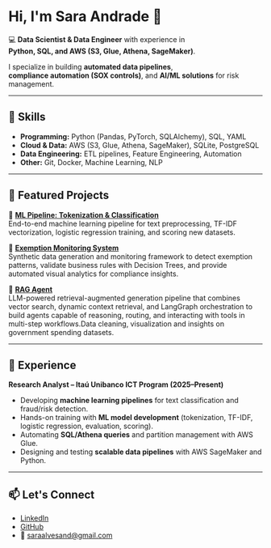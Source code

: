 # Hi, I'm Sara Andrade 👋

💻 **Data Scientist & Data Engineer** with experience in  
**Python, SQL, and AWS (S3, Glue, Athena, SageMaker)**.  

I specialize in building **automated data pipelines**,  
**compliance automation (SOX controls)**, and **AI/ML solutions** for risk management.

---

## 🚀 Skills
- **Programming:** Python (Pandas, PyTorch, SQLAlchemy), SQL, YAML  
- **Cloud & Data:** AWS (S3, Glue, Athena, SageMaker), SQLite, PostgreSQL  
- **Data Engineering:** ETL pipelines, Feature Engineering, Automation  
- **Other:** Git, Docker, Machine Learning, NLP  

---

## 📂 Featured Projects

🔹 [**ML Pipeline: Tokenization & Classification**](https://github.com/saraandrade0/ml-pipeline-tokenization)  
End-to-end machine learning pipeline for text preprocessing, TF-IDF vectorization, logistic regression training, and scoring new datasets.

🔹 [**Exemption Monitoring System**](https://github.com/saraandrade0/project-exemption-monitoring)  
Synthetic data generation and monitoring framework to detect exemption patterns, validate business rules with Decision Trees, and provide automated visual analytics for compliance insights.

🔹 [**RAG Agent**](https://github.com/saraandrade0/rag-agent)  
LLM-powered retrieval-augmented generation pipeline that combines vector search, dynamic context retrieval, and LangGraph orchestration to build agents capable of reasoning, routing, and interacting with tools in multi-step workflows.Data cleaning, visualization and insights on government spending datasets.  

---

## 🏢 Experience
**Research Analyst – Itaú Unibanco ICT Program (2025–Present)**  
- Developing **machine learning pipelines** for text classification and fraud/risk detection.  
- Hands-on training with **ML model development** (tokenization, TF-IDF, logistic regression, evaluation, scoring).  
- Automating **SQL/Athena queries** and partition management with AWS Glue.  
- Designing and testing **scalable data pipelines** with AWS SageMaker and Python.  

---

## 📫 Let's Connect
- [LinkedIn](https://linkedin.com/in/sara-andradee)  
- [GitHub](https://github.com/saraandrade0)  
- 📧 saraalvesand@gmail.com

